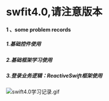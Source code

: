 # swfit4.0,请注意版本
#### 1 、some problem records

##### 1.基础控件使用
##### 2.基础框架学习使用
##### 3.登录业务逻辑：ReactiveSwift框架使用

![swift4.0学习记录.gif](http://upload-images.jianshu.io/upload_images/1874585-ec9b63de8f7cb2ba.gif?imageMogr2/auto-orient/strip%7CimageView2/2/w/1240)

